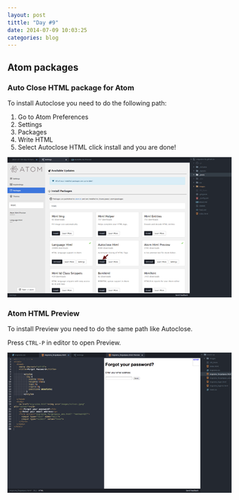 ```yaml
---
layout: post
tittle: "Day #9"
date: 2014-07-09 10:03:25
categories: blog
---
```


## Atom packages  

### Auto Close HTML package for Atom

To install Autoclose you need to do the following path:

1. Go to Atom Preferences
2. Settings
3. Packages
4. Write HTML
5. Select Autoclose HTML click install and you are done!

![yo](/images/autoclose_html.png)

### Atom HTML Preview

To install Preview you need to do the same path like Autoclose.

Press `CTRL-P` in editor to open Preview.

![yo](/images/html_preview.png)

